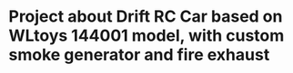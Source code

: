 # Project about Drift RC Car based on WLtoys 144001 model, with custom smoke generator and fire exhaust
